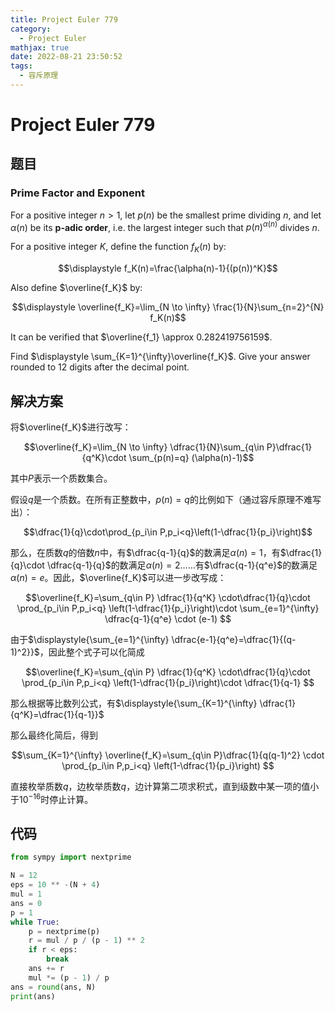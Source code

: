 ```yaml
---
title: Project Euler 779
category:
  - Project Euler
mathjax: true
date: 2022-08-21 23:50:52
tags:
  - 容斥原理
---
```


<escape><!-- more --></escape>

# Project Euler 779

## 题目

### Prime Factor and Exponent

For a positive integer $n>1$, let $p(n)$ be the smallest prime dividing $n$, and let $\alpha(n)$ be its $\mathbf{p}$**-adic order**, i.e. the largest integer such that $p(n)^{\alpha(n)}$ divides $n$.

For a positive integer $K$, define the function $f_K(n)$ by:

$$\displaystyle f_K(n)=\frac{\alpha(n)-1}{(p(n))^K}$$

Also define $\overline{f_K}$ by:

$$\displaystyle \overline{f_K}=\lim_{N \to \infty} \frac{1}{N}\sum_{n=2}^{N} f_K(n)$$

It can be verified that $\overline{f_1} \approx 0.282419756159$.

Find $\displaystyle \sum_{K=1}^{\infty}\overline{f_K}$. Give your answer rounded to $12$ digits after the decimal point.

## 解决方案

将$\overline{f_K}$进行改写：

$$\overline{f_K}=\lim_{N \to \infty} \dfrac{1}{N}\sum_{q\in P}\dfrac{1}{q^K}\cdot \sum_{p(n)=q} (\alpha(n)-1)$$

其中$P$表示一个质数集合。

假设$q$是一个质数。在所有正整数中，$p(n)=q$的比例如下（通过容斥原理不难写出）：

$$\dfrac{1}{q}\cdot\prod_{p_i\in P,p_i<q}\left(1-\dfrac{1}{p_i}\right)$$

那么，在质数$q$的倍数$n$中，有$\dfrac{q-1}{q}$的数满足$\alpha(n)=1$，有$\dfrac{1}{q}\cdot \dfrac{q-1}{q}$的数满足$\alpha(n)=2$……有$\dfrac{q-1}{q^e}$的数满足$\alpha(n)=e$。因此，$\overline{f_K}$可以进一步改写成：

$$\overline{f_K}=\sum_{q\in P} \dfrac{1}{q^K} \cdot\dfrac{1}{q}\cdot \prod_{p_i\in P,p_i<q} \left(1-\dfrac{1}{p_i}\right)\cdot \sum_{e=1}^{\infty} \dfrac{q-1}{q^e} \cdot (e-1) $$

由于$\displaystyle{\sum_{e=1}^{\infty} \dfrac{e-1}{q^e}=\dfrac{1}{(q-1)^2}}$，因此整个式子可以化简成

$$\overline{f_K}=\sum_{q\in P} \dfrac{1}{q^K} \cdot\dfrac{1}{q}\cdot \prod_{p_i\in P,p_i<q} \left(1-\dfrac{1}{p_i}\right)\cdot \dfrac{1}{q-1} $$

那么根据等比数列公式，有$\displaystyle{\sum_{K=1}^{\infty} \dfrac{1}{q^K}=\dfrac{1}{q-1}}$

那么最终化简后，得到

$$\sum_{K=1}^{\infty} \overline{f_K}=\sum_{q\in P}\dfrac{1}{q(q-1)^2} \cdot \prod_{p_i\in P,p_i<q} \left(1-\dfrac{1}{p_i}\right) $$

直接枚举质数$q$，边枚举质数$q$，边计算第二项求积式，直到级数中某一项的值小于$10^{-16}$时停止计算。

## 代码

```py
from sympy import nextprime

N = 12
eps = 10 ** -(N + 4)
mul = 1
ans = 0
p = 1
while True:
    p = nextprime(p)
    r = mul / p / (p - 1) ** 2
    if r < eps:
        break
    ans += r
    mul *= (p - 1) / p
ans = round(ans, N)
print(ans)

```
